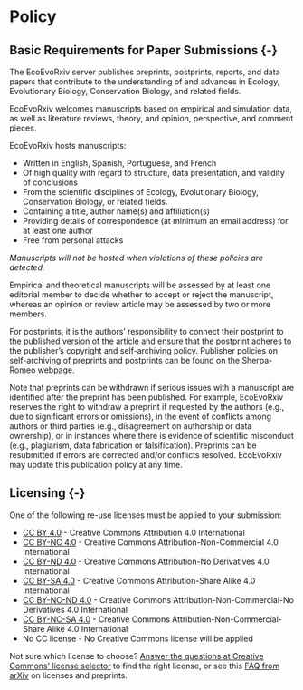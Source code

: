 # Policy

## Basic Requirements for Paper Submissions {-}

The EcoEvoRxiv server publishes preprints, postprints, reports, and data papers that contribute to the understanding of and advances in Ecology, Evolutionary Biology, Conservation Biology, and related fields. 

EcoEvoRxiv welcomes manuscripts based on empirical and simulation data, as well as literature reviews, theory, and opinion, perspective, and comment pieces.

EcoEvoRxiv hosts manuscripts:

 - Written in English, Spanish,  Portuguese, and French
 - Of high quality with regard to structure, data presentation, and validity of conclusions
 - From the scientific disciplines of Ecology, Evolutionary Biology, Conservation Biology, or related fields.
 - Containing a title, author name(s) and affiliation(s)
 - Providing details of  correspondence (at minimum an email address) for at least one author
 - Free from personal attacks
 
*Manuscripts will not be hosted when violations of these policies are detected.*

Empirical and theoretical manuscripts will be assessed by at least one editorial member to decide whether to accept or reject the manuscript, whereas an opinion or review article may be assessed by two or more members.

For postprints, it is the authors’ responsibility to connect their postprint to the published version of the article and ensure that the postprint adheres to the publisher’s copyright and self-archiving policy. Publisher policies on self-archiving of preprints and postprints can be found on the Sherpa-Romeo webpage.

Note that preprints can be withdrawn if serious issues with a manuscript are identified after the preprint has been published. For example, EcoEvoRxiv reserves the right to withdraw a preprint if requested by the authors (e.g., due to significant errors or omissions), in the event of conflicts among authors or third parties (e.g., disagreement on authorship or data ownership), or in instances where there is evidence of scientific misconduct (e.g., plagiarism, data fabrication or falsification). Preprints can be resubmitted if errors are corrected and/or conflicts resolved.
EcoEvoRxiv may update this publication policy at any time.

## Licensing {-}

One of the following re-use licenses must be applied to your submission:

 - [CC BY 4.0](https://creativecommons.org/licenses/by/4.0/) - Creative Commons Attribution 4.0 International
 - [CC BY-NC 4.0](https://creativecommons.org/licenses/by-nc/4.0/) - Creative Commons Attribution-Non-Commercial 4.0 International
 - [CC BY-ND 4.0](https://creativecommons.org/licenses/by-nd/4.0/) - Creative Commons Attribution-No Derivatives 4.0 International
 - [CC BY-SA 4.0](https://creativecommons.org/licenses/by-sa/4.0/) - Creative Commons Attribution-Share Alike 4.0 International
 - [CC BY-NC-ND 4.0](https://creativecommons.org/licenses/by-nc-nd/4.0/) - Creative Commons Attribution-Non-Commercial-No Derivatives 4.0 International
 - [CC BY-NC-SA 4.0](https://creativecommons.org/licenses/by-nc-sa/4.0/) - Creative Commons Attribution-Non-Commercial-Share Alike 4.0 International
 - No CC license - No Creative Commons license will be applied
 
Not sure which license to choose? [Answer the questions at Creative Commons' license selector](https://creativecommons.org/choose/) to find the right license, or see this [FAQ from arXiv](https://arxiv.org/help/license) on licenses and preprints.

